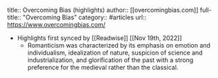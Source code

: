 title:: Overcoming Bias (highlights)
author:: [[overcomingbias.com]]
full-title:: "Overcoming Bias"
category:: #articles
url:: https://www.overcomingbias.com/

- Highlights first synced by [[Readwise]] [[Nov 19th, 2022]]
	- Romanticism was characterized by its emphasis on emotion and individualism, idealization of nature, suspicion of science and industrialization, and glorification of the past with a strong preference for the medieval rather than the classical.